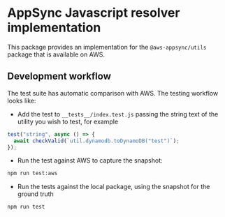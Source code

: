 # AppSync Javascript resolver implementation

This package provides an implementation for the `@aws-appsync/utils` package that is available on AWS.

## Development workflow

The test suite has automatic comparison with AWS. The testing workflow looks like:

* Add the test to `__tests__/index.test.js` passing the string text of the utility you wish to test, for example

```javascript
test("string", async () => {
  await checkValid(`util.dynamodb.toDynamoDB("test")`);
});
```

* Run the test against AWS to capture the snapshot:

```bash
npm run test:aws
```

* Run the tests against the local package, using the snapshot for the ground truth

```bash
npm run test
```
